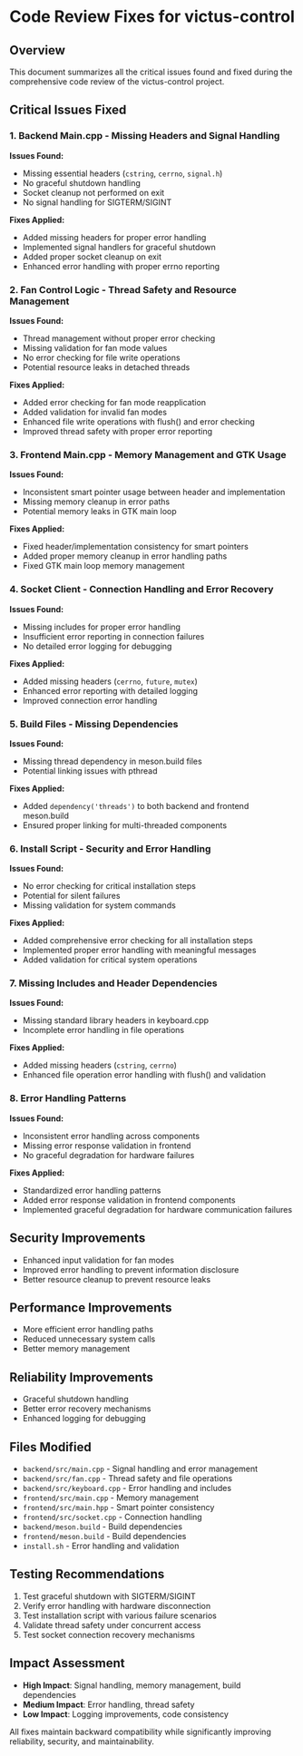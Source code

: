 # Code Review Fixes for victus-control

## Overview
This document summarizes all the critical issues found and fixed during the comprehensive code review of the victus-control project.

## Critical Issues Fixed

### 1. Backend Main.cpp - Missing Headers and Signal Handling
**Issues Found:**
- Missing essential headers (`cstring`, `cerrno`, `signal.h`)
- No graceful shutdown handling
- Socket cleanup not performed on exit
- No signal handling for SIGTERM/SIGINT

**Fixes Applied:**
- Added missing headers for proper error handling
- Implemented signal handlers for graceful shutdown
- Added proper socket cleanup on exit
- Enhanced error handling with proper errno reporting

### 2. Fan Control Logic - Thread Safety and Resource Management
**Issues Found:**
- Thread management without proper error checking
- Missing validation for fan mode values
- No error checking for file write operations
- Potential resource leaks in detached threads

**Fixes Applied:**
- Added error checking for fan mode reapplication
- Added validation for invalid fan modes
- Enhanced file write operations with flush() and error checking
- Improved thread safety with proper error reporting

### 3. Frontend Main.cpp - Memory Management and GTK Usage
**Issues Found:**
- Inconsistent smart pointer usage between header and implementation
- Missing memory cleanup in error paths
- Potential memory leaks in GTK main loop

**Fixes Applied:**
- Fixed header/implementation consistency for smart pointers
- Added proper memory cleanup in error handling paths
- Fixed GTK main loop memory management

### 4. Socket Client - Connection Handling and Error Recovery
**Issues Found:**
- Missing includes for proper error handling
- Insufficient error reporting in connection failures
- No detailed error logging for debugging

**Fixes Applied:**
- Added missing headers (`cerrno`, `future`, `mutex`)
- Enhanced error reporting with detailed logging
- Improved connection error handling

### 5. Build Files - Missing Dependencies
**Issues Found:**
- Missing thread dependency in meson.build files
- Potential linking issues with pthread

**Fixes Applied:**
- Added `dependency('threads')` to both backend and frontend meson.build
- Ensured proper linking for multi-threaded components

### 6. Install Script - Security and Error Handling
**Issues Found:**
- No error checking for critical installation steps
- Potential for silent failures
- Missing validation for system commands

**Fixes Applied:**
- Added comprehensive error checking for all installation steps
- Implemented proper error handling with meaningful messages
- Added validation for critical system operations

### 7. Missing Includes and Header Dependencies
**Issues Found:**
- Missing standard library headers in keyboard.cpp
- Incomplete error handling in file operations

**Fixes Applied:**
- Added missing headers (`cstring`, `cerrno`)
- Enhanced file operation error handling with flush() and validation

### 8. Error Handling Patterns
**Issues Found:**
- Inconsistent error handling across components
- Missing error response validation in frontend
- No graceful degradation for hardware failures

**Fixes Applied:**
- Standardized error handling patterns
- Added error response validation in frontend components
- Implemented graceful degradation for hardware communication failures

## Security Improvements
- Enhanced input validation for fan modes
- Improved error handling to prevent information disclosure
- Better resource cleanup to prevent resource leaks

## Performance Improvements
- More efficient error handling paths
- Reduced unnecessary system calls
- Better memory management

## Reliability Improvements
- Graceful shutdown handling
- Better error recovery mechanisms
- Enhanced logging for debugging

## Files Modified
- `backend/src/main.cpp` - Signal handling and error management
- `backend/src/fan.cpp` - Thread safety and file operations
- `backend/src/keyboard.cpp` - Error handling and includes
- `frontend/src/main.cpp` - Memory management
- `frontend/src/main.hpp` - Smart pointer consistency
- `frontend/src/socket.cpp` - Connection handling
- `backend/meson.build` - Build dependencies
- `frontend/meson.build` - Build dependencies
- `install.sh` - Error handling and validation

## Testing Recommendations
1. Test graceful shutdown with SIGTERM/SIGINT
2. Verify error handling with hardware disconnection
3. Test installation script with various failure scenarios
4. Validate thread safety under concurrent access
5. Test socket connection recovery mechanisms

## Impact Assessment
- **High Impact**: Signal handling, memory management, build dependencies
- **Medium Impact**: Error handling, thread safety
- **Low Impact**: Logging improvements, code consistency

All fixes maintain backward compatibility while significantly improving reliability, security, and maintainability.